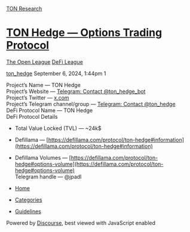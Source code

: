 [TON Research](/)

# [TON Hedge — Options Trading Protocol](/t/ton-hedge-options-trading-protocol/31417)

[The Open League](/c/the-open-league/defi-battle/63)  [DeFi League](/c/the-open-league/defi-battle/63) 

    

[ton\_hedge](https://tonresear.ch/u/ton_hedge)  September 6, 2024, 1:44pm  1

Project’s Name — TON Hedge  
Project’s Website — [Telegram: Contact @ton\_hedge\_bot](https://t.me/ton_hedge_bot/trade)  
Project’s Twitter — [x.com](https://x.com/tonhedge)  
Project’s Telegram channel/group — [Telegram: Contact @ton\_hedge](https://t.me/ton_hedge)  
DeFi Protocol Name — TON Hedge  
DeFi Protocol Details

*   Total Value Locked (TVL) — ~24k$
*   Defillama — [https://defillama.com/protocol/ton-hedge#information](https://defillama.com/protocol/ton-hedge#information)
*   Defillama Volumes — [https://defillama.com/protocol/ton-hedge#options-volume](https://defillama.com/protocol/ton-hedge#options-volume)  
    Telegram handle — @jpadl

 

*   [Home](/)
*   [Categories](/categories)
*   [Guidelines](/guidelines)

Powered by [Discourse](https://www.discourse.org), best viewed with JavaScript enabled